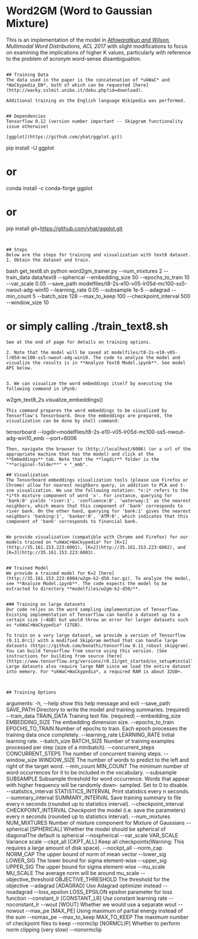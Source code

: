 # Word2GM (Word to Gaussian Mixture)

This is an implementation of the model in *[Athiwaratkun and Wilson](https://arxiv.org/abs/1704.08424), Multimodal Word Distributions, ACL 2017* with slight modifications to focus on examining the implications of higher K values, particularly with reference to the problem of acronym word-sense disambiguation.

```

## Training Data
The data used in the paper is the concatenation of *ukWaC* and *WaCkypedia_EN*, both of which can be requested [here](http://wacky.sslmit.unibo.it/doku.php?id=download).

Additional training on the English language Wikipedia was performed.


## Dependencies
Tensorflow 0.12 (version number important -- Skipgram functionality issue otherwise)

[ggplot](https://github.com/yhat/ggplot.git)
```
pip install -U ggplot
# or 
conda install -c conda-forge ggplot
# or
pip install git+https://github.com/yhat/ggplot.git
```


## Steps
Below are the steps for training and visualization with text8 dataset.
1. Obtain the dataset and train.
```
bash get_text8.sh
python word2gm_trainer.py --num_mixtures 2 --train_data data/text8 --spherical --embedding_size 50 --epochs_to_train 10 --var_scale 0.05 --save_path modelfiles/t8-2s-e10-v05-lr05d-mc100-ss5-nwout-adg-win10 --learning_rate 0.05  --subsample 1e-5 --adagrad  --min_count 5 --batch_size 128 --max_to_keep 100 --checkpoint_interval 500 --window_size 10
# or simply calling ./train_text8.sh
```
See at the end of page for details on training options.

2. Note that the model will be saved at modelfiles/t8-2s-e10-v05-lr05d-mc100-ss5-nwout-adg-win10. The code to analyze the model and visualize the results is in **Analyze Text8 Model.ipynb**. See model API below.


3. We can visualize the word embeddings itself by executing the following command in iPynb:
```
w2gm_text8_2s.visualize_embeddings()
```
This command prepares the word embeddings to be visualized by Tensorflow's Tensorboard. Once the embeddings are prepared, the visualization can be done by shell command:
```
tensorboard --logdir=modelfiles/t8-2s-e10-v05-lr05d-mc100-ss5-nwout-adg-win10_emb --port=6006
```
Then, navigate the browser to (http://localhost/6006) (or a url of the appropriate machine that has the model) and click at the **Embeddings** tab. Note that the **logdir** folder is the "**original-folder**" + "_emb".

## Visualization
The Tensorboard embeddings visualization tools (please use Firefox or Chrome) allow for nearest neighbors query, in addition to PCA and t-sne visualization. We use the following notation: *x:i* refers to the *i*th mixture component of word 'x'. For instance, querying for 'bank:0' yields 'river:1', 'confluence:0', 'waterway:1' as the nearest neighbors, which means that this component of 'bank' corresponds to river bank. On the other hand, querying for 'bank:1' gives the nearest neighbors 'banking:1', 'banker:0', 'ATM:0', which indicates that this component of 'bank' corresponds to financial bank.


We provide visualization (compatible with Chrome and Firefox) for our models trained on *ukWaC+WaCkypedia* for [K=1](http://35.161.153.223:6001), [K=2](http://35.161.153.223:6002), and [K=3](http://35.161.153.223:6003).


## Trained Model
We provide a trained model for K=2 [here](http://35.161.153.223:6004/w2gm-k2-d50.tar.gz). To analyze the model, see **Analyze Model.ipynb**. The code expects the model to be extracted to directory **modelfiles/w2gm-k2-d50/**.


### Training on large datasets
Our code relies on the word sampling implementation of Tensorflow. Existing implementation of Tensorflow can handle a dataset up to a certain size (~4GB) but would throw an error for larger datasets such as *ukWaC+WaCkypedia* (17GB).

To train on a very large dataset, we provide a version of Tensorflow (0.11.0rc1) with a modified SkipGram method that can handle large datasets (https://github.com/benathi/tensorflow_0.11_robust_skipgram). You can build Tensorflow from source using this version. (See instructions for building from source [here](https://www.tensorflow.org/versions/r0.11/get_started/os_setup#installing_from_sources).) Large datasets also require large RAM since we load the entire dataset into memory. For *ukWaC+WaCkypedia*, a required RAM is about 32GB+.



## Training Options

```
arguments:
  -h, --help            show this help message and exit
  --save_path SAVE_PATH
                        Directory to write the model and training summaries.
                        (required)
  --train_data TRAIN_DATA
                        Training text file. (required)
  --embedding_size EMBEDDING_SIZE
                        The embedding dimension size.
  --epochs_to_train EPOCHS_TO_TRAIN
                        Number of epochs to train. Each epoch processes the
                        training data once completely.
  --learning_rate LEARNING_RATE
                        Initial learning rate.
  --batch_size BATCH_SIZE
                        Number of training examples processed per step (size
                        of a minibatch).
  --concurrent_steps CONCURRENT_STEPS
                        The number of concurrent training steps.
  --window_size WINDOW_SIZE
                        The number of words to predict to the left and right
                        of the target word.
  --min_count MIN_COUNT
                        The minimum number of word occurrences for it to be
                        included in the vocabulary.
  --subsample SUBSAMPLE
                        Subsample threshold for word occurrence. Words that
                        appear with higher frequency will be randomly down-
                        sampled. Set to 0 to disable.
  --statistics_interval STATISTICS_INTERVAL
                        Print statistics every n seconds.
  --summary_interval SUMMARY_INTERVAL
                        Save training summary to file every n seconds (rounded
                        up to statistics interval).
  --checkpoint_interval CHECKPOINT_INTERVAL
                        Checkpoint the model (i.e. save the parameters) every
                        n seconds (rounded up to statistics interval).
  --num_mixtures NUM_MIXTURES
                        Number of mixture component for Mixture of Gaussians
  --spherical [SPHERICAL]
                        Whether the model should be spherical of diagonalThe
                        default is spherical
  --nospherical
  --var_scale VAR_SCALE
                        Variance scale
  --ckpt_all [CKPT_ALL]
                        Keep all checkpoints(Warning: This requires a large
                        amount of disk space).
  --nockpt_all
  --norm_cap NORM_CAP   The upper bound of norm of mean vector
  --lower_sig LOWER_SIG
                        The lower bound for sigma element-wise
  --upper_sig UPPER_SIG
                        The upper bound for sigma element-wise
  --mu_scale MU_SCALE   The average norm will be around mu_scale
  --objective_threshold OBJECTIVE_THRESHOLD
                        The threshold for the objective
  --adagrad [ADAGRAD]   Use Adagrad optimizer instead
  --noadagrad
  --loss_epsilon LOSS_EPSILON
                        epsilon parameter for loss function
  --constant_lr [CONSTANT_LR]
                        Use constant learning rate
  --noconstant_lr
  --wout [WOUT]         Whether we would use a separate wout
  --nowout
  --max_pe [MAX_PE]     Using maximum of partial energy instead of the sum
  --nomax_pe
  --max_to_keep MAX_TO_KEEP
                        The maximum number of checkpoint files to keep
  --normclip [NORMCLIP]
                        Whether to perform norm clipping (very slow)
  --nonormclip

```
